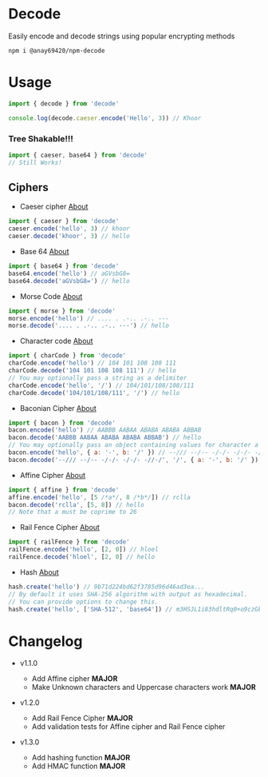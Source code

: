 # Decode

Easily encode and decode strings using popular encrypting methods

`npm i @anay69420/npm-decode`

# Usage

```js
import { decode } from 'decode'

console.log(decode.caeser.encode('Hello', 3)) // Khoor
```

### Tree Shakable!!!

```js
import { caeser, base64 } from 'decode'
// Still Works!
```

## Ciphers

-   Caeser cipher [About](https://en.wikipedia.org/wiki/Caesar_cipher)

```js
import { caeser } from 'decode'
caeser.encode('hello', 3) // khoor
caeser.decode('khoor', 3) // hello
```

-   Base 64 [About](https://en.wikipedia.org/wiki/Base64)

```js
import { base64 } from 'decode'
base64.encode('hello') // aGVsbG8=
base64.decode('aGVsbG8=') // hello
```

-   Morse Code [About](https://en.wikipedia.org/wiki/Morse_code)

```js
import { morse } from 'decode'
morse.encode('hello') // .... . .-.. .-.. ---
morse.decode('.... . .-.. .-.. ---') // hello
```

-   Character code [About](https://en.wikipedia.org/wiki/UTF-8)

```js
import { charCode } from 'decode'
charCode.encode('hello') // 104 101 108 108 111
charCode.decode('104 101 108 108 111') // hello
// You may optionally pass a string as a delimiter
charCode.encode('hello', '/') // 104/101/108/108/111
charCode.decode('104/101/108/111', '/') // hello
```

-   Baconian Cipher [About](https://en.wikipedia.org/wiki/Bacon%27s_cipher)

```js
import { bacon } from 'decode'
bacon.encode('hello') // AABBB AABAA ABABA ABABA ABBAB
bacon.decode('AABBB AABAA ABABA ABABA ABBAB') // hello
// You may optionally pass an object containing values for character a and b
bacon.encode('hello', { a: '-', b: '/' }) // --/// --/-- -/-/- -/-/- -//-/
bacon.decode('--/// --/-- -/-/- -/-/- -//-/', '/', { a: '-', b: '/' }) // hello
```

-   Affine Cipher [About](https://en.wikipedia.org/wiki/Affine_cipher)

```js
import { affine } from 'decode'
affine.encode('hello', [5 /*a*/, 8 /*b*/]) // rclla
bacon.decode('rclla', [5, 8]) // hello
// Note that a must be coprime to 26
```

-   Rail Fence Cipher [About](https://en.wikipedia.org/wiki/Rail_fence_cipher)

```js
import { railFence } from 'decode'
railFence.encode('hello', [2, 0]) // hloel
railFence.decode('hloel', [2, 0] // hello
```

-   Hash [About](https://en.wikipedia.org/wiki/Cryptographic_hash_function)

```js
hash.create('hello') // 9b71d224bd62f3785d96d46ad3ea...
// By default it uses SHA-256 algorithm with output as hexadecimal.
// You can provide options to change this.
hash.create('hello', ['SHA-512', 'base64']) // m3HSJL1i83hdltRq0+o9czGb+8KJ...
```

# Changelog

-   v1.1.0

    -   Add Affine cipher **MAJOR**
    -   Make Unknown characters and Uppercase characters work **MAJOR**

-   v1.2.0

    -   Add Rail Fence Cipher **MAJOR**
    -   Add validation tests for Affine cipher and Rail Fence cipher

-   v1.3.0
    -   Add hashing function **MAJOR**
    -   Add HMAC function **MAJOR**
